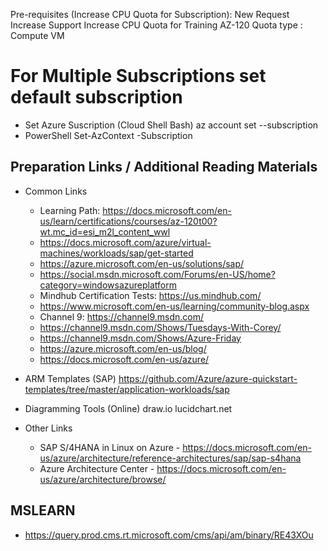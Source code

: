 

Pre-requisites (Increase CPU Quota for Subscription):
  New Request Increase Support
  Increase CPU Quota for Training AZ-120
  Quota type : Compute VM

# For Multiple Subscriptions set default subscription
* Set Azure Suscription (Cloud Shell Bash)
  az account set --subscription <subscription id>
* PowerShell
  Set-AzContext -Subscription <subscription id>
  
## Preparation Links / Additional Reading Materials
* Common Links
  * Learning Path: https://docs.microsoft.com/en-us/learn/certifications/courses/az-120t00?wt.mc_id=esi_m2l_content_wwl
  * https://docs.microsoft.com/azure/virtual-machines/workloads/sap/get-started
  * https://azure.microsoft.com/en-us/solutions/sap/
  * https://social.msdn.microsoft.com/Forums/en-US/home?category=windowsazureplatform
  * Mindhub Certification Tests: https://us.mindhub.com/
  * https://www.microsoft.com/en-us/learning/community-blog.aspx
  * Channel 9: https://channel9.msdn.com/
  * https://channel9.msdn.com/Shows/Tuesdays-With-Corey/
  * https://channel9.msdn.com/Shows/Azure-Friday
  * https://azure.microsoft.com/en-us/blog/
  * https://docs.microsoft.com/en-us/azure/

* ARM Templates (SAP)
  https://github.com/Azure/azure-quickstart-templates/tree/master/application-workloads/sap

* Diagramming Tools (Online)
  draw.io
  lucidchart.net
  
* Other Links
  * SAP S/4HANA in Linux on Azure - https://docs.microsoft.com/en-us/azure/architecture/reference-architectures/sap/sap-s4hana
  * Azure Architecture Center - https://docs.microsoft.com/en-us/azure/architecture/browse/

## MSLEARN
  * https://query.prod.cms.rt.microsoft.com/cms/api/am/binary/RE43XOu

